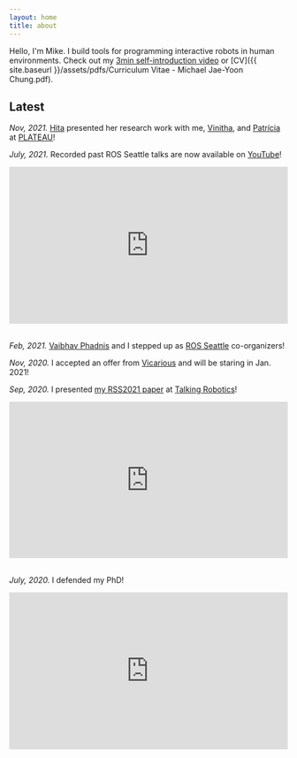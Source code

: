 ```yaml
---
layout: home
title: about
---
```


Hello, I'm Mike.
I build tools for programming interactive robots in human environments.
Check out my [3min self-introduction video](https://youtu.be/7iiVnq2Le6w) or [CV]({{ site.baseurl }}/assets/pdfs/Curriculum Vitae - Michael Jae-Yoon Chung.pdf).

## Latest

_Nov, 2021._ [Hita](https://hita-k.github.io/) presented her research work with me, [Vinitha](https://vinitha910.github.io/), and [Patrícia](https://www.patricialvesoliveira.com/) at [PLATEAU](https://2021.plateau-workshop.org/)!

_July, 2021._ Recorded past ROS Seattle talks are now available on [YouTube](https://youtube.com/playlist?list=PLznkdfD7hD6Jnue9gvPY6CHcr3AvgmmEv)!

<style>.embed-container { position: relative; padding-bottom: 56.25%; height: 0; overflow: hidden; max-width: 100%; } .embed-container iframe, .embed-container object, .embed-container embed { position: absolute; top: 0; left: 0; width: 100%; height: 100%; }</style><div class='embed-container'><iframe src="https://www.youtube.com/embed/videoseries?list=PLznkdfD7hD6Jnue9gvPY6CHcr3AvgmmEv" frameborder="0" allow="accelerometer; autoplay; clipboard-write; encrypted-media; gyroscope; picture-in-picture" allowfullscreen></iframe></div>
<br/>

_Feb, 2021._ [Vaibhav Phadnis](https://www.linkedin.com/in/vaibhav-phadnis-4637b84/) and I stepped up as [ROS Seattle](https://www.meetup.com/ROS-Seattle/) co-organizers!

_Nov, 2020._ I accepted an offer from [Vicarious](https://www.vicarious.com/) and will be staring in Jan. 2021!

_Sep, 2020._ I presented [my RSS2021 paper](https://mjyc.github.io/assets/pdfs/chung2020iterative.pdf) at [Talking Robotics](https://talking-robotics.github.io/)!

<style>.embed-container { position: relative; padding-bottom: 56.25%; height: 0; overflow: hidden; max-width: 100%; } .embed-container iframe, .embed-container object, .embed-container embed { position: absolute; top: 0; left: 0; width: 100%; height: 100%; }</style><div class='embed-container'><iframe src="https://www.youtube.com/embed/lf36COCC2A4" frameborder="0" allow="accelerometer; autoplay; encrypted-media; gyroscope; picture-in-picture" allowfullscreen></iframe></div>
<br/>

_July, 2020._ I defended my PhD!

<style>.embed-container { position: relative; padding-bottom: 56.25%; height: 0; overflow: hidden; max-width: 100%; } .embed-container iframe, .embed-container object, .embed-container embed { position: absolute; top: 0; left: 0; width: 100%; height: 100%; }</style><div class='embed-container'><iframe src="https://www.youtube.com/embed/pTml6yEIjcw" frameborder="0" allow="accelerometer; autoplay; encrypted-media; gyroscope; picture-in-picture" allowfullscreen></iframe></div>
<br/>
